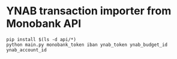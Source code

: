# YNAB transaction importer from Monobank API

```
pip install $(ls -d api/*)
python main.py monobank_token iban ynab_token ynab_budget_id ynab_account_id
```
